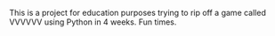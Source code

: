 This is a project for education purposes trying to rip off a game called VVVVVV using Python in 4 weeks. Fun times.
